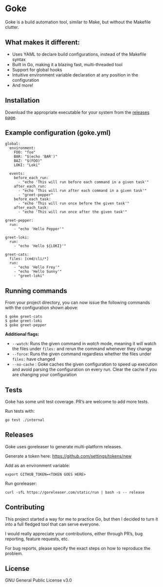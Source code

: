 # Goke
Goke is a build automation tool, similar to Make, but without the Makefile clutter.

## What makes it different:

* Uses YAML to declare build configurations, instead of the Makefile syntax
* Built in Go, making it a blazing fast, multi-threaded tool
* Support for global hooks
* Intuitive environment variable declaration at any position in the configuration
* And more!

## Installation
Download the appropriate executable for your system from the [releases page](https://github.com/dugajean/goke/releases).

## Example configuration (goke.yml)
```
global:
  environment:
    FOO: "foo"
    BAR: "$(echo 'BAR')"
    BAZ: "$(FOO)"
    LOKI: "Loki"

  events:
    before_each_run:
      - "echo 'This will run before each command in a given task'"
    after_each_run:
      - "echo 'This will run after each command in a given task'"
      - "greet-pepper"
    before_each_task:
      - "echo 'This will run once before the given task'"
    after_each_task:
      - "echo 'This will run once after the given task'"

greet-pepper:
  run:
    - "echo 'Hello Pepper'"

greet-loki:
  run:
    - "echo 'Hello ${LOKI}'"

greet-cats:
  files: [cmd/cli/*]
  run:
    - "echo 'Hello Frey'"
    - "echo 'Hello Sunny'"
    - "greet-loki"
```

## Running commands
From your project directory, you can now issue the following commands with the configuration shown above:
```
$ goke greet-cats
$ goke greet-loki
$ goke greet-pepper
```

**Additional flags:**

* `--watch`: Runs the given command in _watch_ mode, meaning it will watch the files under `files:` and rerun the command whenever they change
* `--force`: Runs the given command regardless whether the files under `files:` have changed
* `--no-cache` : Goke caches the given configuration to speed up execution and avoid parsing the configuration on every run. Clear the cache if you are changing your configuration

## Tests
Goke has some unit test coverage. PR’s are welcome to add more tests.

Run tests with:
```
go test ./internal
```

## Releases
Goke uses goreleaser to generate multi-platform releases.

Generate a token here: https://github.com/settings/tokens/new

Add as an environment variable:
```shell
export GITHUB_TOKEN=<TOKEN GOES HERE>
```

Run goreleaser:
```
curl -sfL https://goreleaser.com/static/run | bash -s -- release
```

## Contributing
This project started a way for me to practice Go, but then I decided to turn it into a full fledged tool that can serve everyone.

I would really appreciate your contributions, either through PR’s, bug reporting, feature requests, etc.

For bug reports, please specify the exact steps on how to reproduce the problem.

## License
GNU General Public License v3.0
